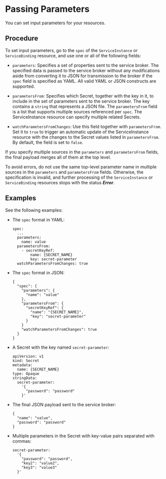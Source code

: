 <!-- loio2cfd47cf52b440e8bad3f0c495db824b -->

# Passing Parameters

You can set input parameters for your resources.



<a name="loio2cfd47cf52b440e8bad3f0c495db824b__section_cf5_bmx_wcc"/>

## Procedure

To set input parameters, go to the `spec` of the `ServiceInstance` or `ServiceBinding` resource, and use one or all of the following fields:

-   `parameters`: Specifies a set of properties sent to the service broker. The specified data is passed to the service broker without any modifications aside from converting it to JSON for transmission to the broker if the `spec` field is specified as YAML. All valid YAML or JSON constructs are supported.

-   `parametersFrom`: Specifies which Secret, together with the key in it, to include in the set of parameters sent to the service broker. The key contains a `string` that represents a JSON file. The `parametersFrom` field is a list that supports multiple sources referenced per `spec`. The ServiceInstance resource can specify multiple related Secrets.

-   `watchParametersFromChanges`: Use this field together with `parametersFrom`. Set it to `true` to trigger an automatic update of the ServiceInstance resource with the changes to the Secret values listed in `parametersFrom`. By default, the field is set to `false`.


If you specify multiple sources in the `parameters` and `parametersFrom` fields, the final payload merges all of them at the top level.

To avoid errors, do not use the same top-level parameter name in multiple sources in the `parameters` and `parametersFrom` fields. Otherwise, the specification is invalid, and further processing of the `ServiceInstance` or `ServiceBinding` resources stops with the status ***Error***.



<a name="loio2cfd47cf52b440e8bad3f0c495db824b__section_uxh_dnx_wcc"/>

## Examples

See the following examples:

-   The `spec` format in YAML:

    ```
    spec:
      ...
      parameters:
        name: value
      parametersFrom:
        - secretKeyRef:
            name: {SECRET_NAME}
            key: secret-parameter
      watchParametersFromChanges: true      
    ```

-   The `spec` format in JSON:

    ```
    {
      "spec": {
        "parameters": {
          "name": "value"
        },
        "parametersFrom": {
          "secretKeyRef": {
            "name": "{SECRET_NAME}",
            "key": "secret-parameter"
          }
        }
        "watchParametersFromChanges": true
      } 
    }
    ```

-   A Secret with the key named `secret-parameter`:

    ```
    apiVersion: v1
    kind: Secret
    metadata:
      name: {SECRET_NAME}
    type: Opaque
    stringData:
      secret-parameter:
        '{
          "password": "password"
        }'
    ```

-   The final JSON payload sent to the service broker:

    ```
    {
      "name": "value",
      "password": "password"
    }
    ```

-   Multiple parameters in the Secret with key-value pairs separated with commas:

    ```
    secret-parameter:
      '{
        "password": "password",
        "key2": "value2",
        "key3": "value3"
      }'
    ```


